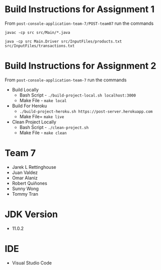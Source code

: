 # Build Instructions for Assignment 1
 From `post-console-application-team-7/POST-team07` run the commands
 
 `javac -cp src src/Main/*.java`
 
 `java -cp src Main.Driver src/InputFiles/products.txt src/InputFiles/transactions.txt`

 # Build Instructions for Assignment 2
  From `post-console-application-team-7` run the commands
  - Build Locally
    - Bash Script - `./build-project-local.sh localhost:3000` 
    - Make File - `make local`
  - Build For Heroku
    - `./build-project-heroku.sh https://post-server.herokuapp.com`
    - Make File= `make live`
  - Clean Project Locally
    - Bash Script - `./clean-project.sh`
    - Make File - `make clean`

# Team 7

- Jarek L Rettinghouse
- Juan Valdez
- Omar Alaniz
- Robert Quiñones
- Sunny Wong
- Tommy Tran

# JDK Version
- 11.0.2

# IDE
- Visual Studio Code
